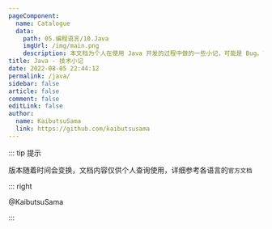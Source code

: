 ```yaml
---
pageComponent: 
  name: Catalogue
  data: 
    path: 05.编程语言/10.Java
    imgUrl: /img/main.png
    description: 本文档为个人在使用 Java 开发的过程中做的一些小记，可能是 Bug，可能是其它的问题。
title: Java - 技术小记
date: 2022-08-05 22:44:12
permalink: /java/
sidebar: false
article: false
comment: false
editLink: false
author: 
  name: KaibutsuSama
  link: https://github.com/kaibutsusama
---
```


::: tip 提示

版本随着时间会变换，文档内容仅供个人查询使用，详细参考各语言的`官方文档`

::: right

@KaibutsuSama

:::